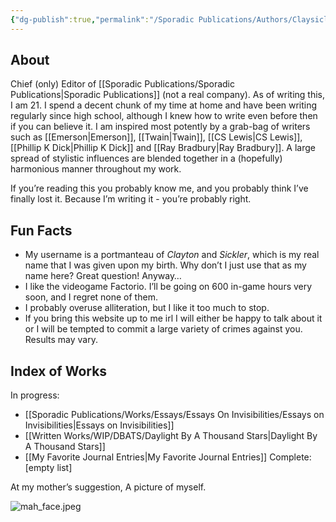 ```yaml
---
{"dg-publish":true,"permalink":"/Sporadic Publications/Authors/Claysicle/"}
---
```




## About
Chief (only) Editor of [[Sporadic Publications/Sporadic Publications\|Sporadic Publications]] (not a real company).
As of writing this, I am 21. I spend a decent chunk of my time at home and have been writing regularly since high school, although I knew how to write even before then if you can believe it. I am inspired most potently by a grab-bag of writers such as [[Emerson\|Emerson]], [[Twain\|Twain]], [[CS Lewis\|CS Lewis]], [[Phillip K Dick\|Phillip K Dick]] and [[Ray Bradbury\|Ray Bradbury]]. A large spread of stylistic influences are blended together in a (hopefully) harmonious manner throughout my work.
 
 If you’re reading this you probably know me, and you probably think I’ve finally lost it. Because I’m writing it - you’re probably right.

## Fun Facts

- My username is a portmanteau of *Clayton* and *Sickler*, which is my real name that I was given upon my birth. Why don’t I just use that as my name here? Great question! Anyway… 
- I like the videogame Factorio. I’ll be going on 600 in-game hours very soon, and I regret none of them.
- I probably overuse alliteration, but I like it too much to stop.
- If you bring this website up to me irl I will either be happy to talk about it or I will be tempted to commit a large variety of crimes against you. Results may vary.

## Index of Works

In progress:
- [[Sporadic Publications/Works/Essays/Essays On Invisibilities/Essays on Invisibilities\|Essays on Invisibilities]]
- [[Written Works/WIP/DBATS/Daylight By A Thousand Stars\|Daylight By A Thousand Stars]]
- [[My Favorite Journal Entries\|My Favorite Journal Entries]]
Complete:
[empty list]


At my mother’s suggestion,
A picture of myself.

![mah_face.jpeg](/img/user/The%20Monogild/mah_face.jpeg)